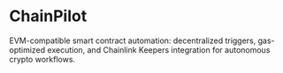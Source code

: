 # ChainPilot
EVM-compatible smart contract automation: decentralized triggers, gas-optimized execution, and Chainlink Keepers integration for autonomous crypto workflows.
